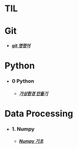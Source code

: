 # TIL
    
# Git
  - ##### [git 명령어](https://github.com/hanjhoon/hanjhoon.github.io/blob/main/git%20%EB%AA%85%EB%A0%B9%EC%96%B4.md)
    
# Python    
- ### 0 Python
  - ##### [가상환경 만들기](https://github.com/hanjhoon/hanjhoon.github.io/blob/main/Python/virtualenv.md)    
# Data Processing      
- ### 1. Numpy
  - ##### [Numpy 기초](https://github.com/hanjhoon/hanjhoon.github.io/blob/main/Python/Numpy/Numpy%EA%B8%B0%EC%B4%88.ipynb)    
